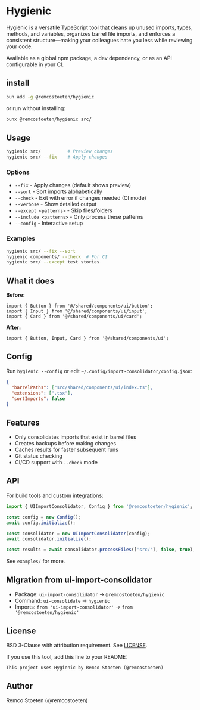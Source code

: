 # Hygienic

Hygienic is a versatile TypeScript tool that cleans up unused imports, types, methods, and variables, organizes barrel file imports, and enforces a consistent structure—making your colleagues hate you less while reviewing your code.

Available as a global npm package, a dev dependency, or as an API configurable in your CI.


## install

```bash
bun add -g @remcostoeten/hygienic
```

or run without installing:
```bash
bunx @remcostoeten/hygienic src/
```

## Usage

```bash
hygienic src/          # Preview changes
hygienic src/ --fix    # Apply changes
```

### Options

- `--fix` - Apply changes (default shows preview)
- `--sort` - Sort imports alphabetically
- `--check` - Exit with error if changes needed (CI mode)
- `--verbose` - Show detailed output
- `--except <patterns>` - Skip files/folders
- `--include <patterns>` - Only process these patterns
- `--config` - Interactive setup

### Examples

```bash
hygienic src/ --fix --sort
hygienic components/ --check  # For CI
hygienic src/ --except test stories
```

## What it does

**Before:**
```tsx
import { Button } from '@/shared/components/ui/button';
import { Input } from '@/shared/components/ui/input';
import { Card } from '@/shared/components/ui/card';
```

**After:**
```tsx
import { Button, Input, Card } from '@/shared/components/ui';
```

## Config

Run `hygienic --config` or edit `~/.config/import-consolidator/config.json`:

```json
{
  "barrelPaths": ["src/shared/components/ui/index.ts"],
  "extensions": [".tsx"],
  "sortImports": false
}
```

## Features

- Only consolidates imports that exist in barrel files
- Creates backups before making changes
- Caches results for faster subsequent runs
- Git status checking
- CI/CD support with `--check` mode

## API

For build tools and custom integrations:

```typescript
import { UIImportConsolidator, Config } from '@remcostoeten/hygienic';

const config = new Config();
await config.initialize();

const consolidator = new UIImportConsolidator(config);
await consolidator.initialize();

const results = await consolidator.processFiles(['src/'], false, true);
```

See `examples/` for more.

## Migration from ui-import-consolidator

- Package: `ui-import-consolidator` → `@remcostoeten/hygienic`
- Command: `ui-consolidate` → `hygienic`
- Imports: `from 'ui-import-consolidator'` → `from '@remcostoeten/hygienic'`

## License

BSD 3-Clause with attribution requirement. See [LICENSE](LICENSE).

If you use this tool, add this line to your README:
```
This project uses Hygienic by Remco Stoeten (@remcostoeten)
```

## Author

Remco Stoeten (@remcostoeten)

